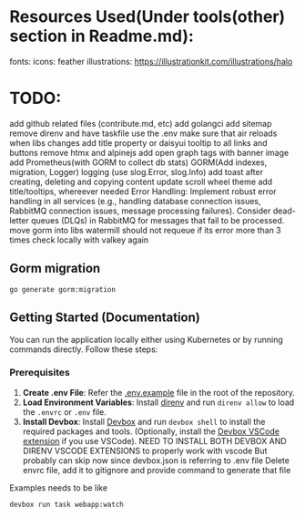 # Resources Used(Under tools(other) section in Readme.md):

fonts:
icons: feather
illustrations: https://illustrationkit.com/illustrations/halo

# TODO:

add github related files (contribute.md, etc)
add golangci
add sitemap
remove direnv and have taskfile use the .env
make sure that air reloads when libs changes
add title property or daisyui tooltip to all links and buttons
remove htmx and alpinejs
add open graph tags with banner image
add Prometheus(with GORM to collect db stats)
GORM(Add indexes, migration, Logger)
logging (use slog.Error, slog.Info)
add toast after creating, deleting and copying content
update scroll wheel theme
add title/tooltips, whereever needed
Error Handling: Implement robust error handling in all services (e.g., handling database connection issues, RabbitMQ connection issues, message processing failures). Consider dead-letter queues (DLQs) in RabbitMQ for messages that fail to be processed.
move gorm into libs
watermill should not requeue if its error more than 3 times
check locally with valkey again

## Gorm migration

```
go generate gorm:migration
```

## Getting Started (Documentation)

You can run the application locally either using Kubernetes or by running commands directly. Follow these steps:

### Prerequisites

1. **Create .env File**: Refer the [.env.example](.env.example) file in the root of the repository.
2. **Load Environment Variables**: Install [direnv](https://direnv.net/) and run `direnv allow` to load the `.envrc` or `.env` file.
3. **Install Devbox**: Install [Devbox](https://www.jetpack.io/devbox/) and run `devbox shell` to install the required packages and tools. (Optionally, install the [Devbox VSCode extension](https://marketplace.visualstudio.com/items?itemName=jetpack-io.devbox) if you use VSCode).
   NEED TO INSTALL BOTH DEVBOX AND DIRENV VSCODE EXTENSIONS to properly work with vscode
   But probably can skip now since devbox.json is referring to .env file
   Delete envrc file, add it to gitignore and provide command to generate that file

Examples needs to be like

```
devbox run task webapp:watch
```

